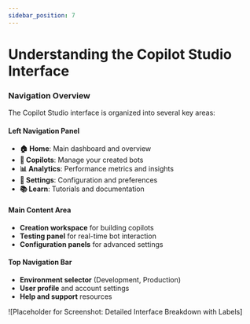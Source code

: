 ```yaml
---
sidebar_position: 7
---
```



# Understanding the Copilot Studio Interface

### Navigation Overview

The Copilot Studio interface is organized into several key areas:

#### Left Navigation Panel
- **🏠 Home**: Main dashboard and overview
- **🤖 Copilots**: Manage your created bots
- **📊 Analytics**: Performance metrics and insights
- **🔧 Settings**: Configuration and preferences
- **📚 Learn**: Tutorials and documentation

#### Main Content Area
- **Creation workspace** for building copilots
- **Testing panel** for real-time bot interaction
- **Configuration panels** for advanced settings

#### Top Navigation Bar
- **Environment selector** (Development, Production)
- **User profile** and account settings
- **Help and support** resources

![Placeholder for Screenshot: Detailed Interface Breakdown with Labels]